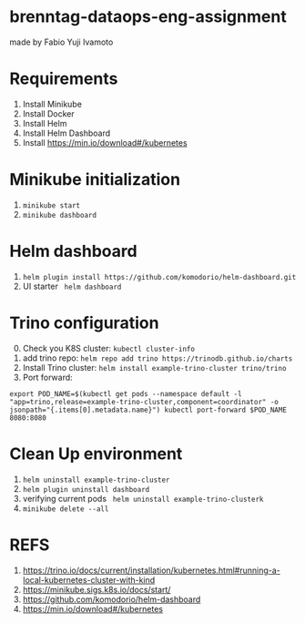 # brenntag-dataops-eng-assignment
made by Fabio Yuji Ivamoto

# Requirements
1. Install Minikube
2. Install Docker
3. Install Helm
4. Install Helm Dashboard
5. Install https://min.io/download#/kubernetes

# Minikube initialization
1. `minikube start`
2. `minikube dashboard`

# Helm dashboard
1. `helm plugin install https://github.com/komodorio/helm-dashboard.git`
2. UI starter ` helm dashboard`

# Trino configuration
0. Check you K8S cluster: `kubectl cluster-info`
1. add trino repo: `helm repo add trino https://trinodb.github.io/charts`
2. Install Trino cluster: `helm install example-trino-cluster trino/trino`
3. Port forward: 


`export POD_NAME=$(kubectl get pods --namespace default -l "app=trino,release=example-trino-cluster,component=coordinator" -o jsonpath="{.items[0].metadata.name}")
kubectl port-forward $POD_NAME 8080:8080`

# Clean Up environment
1. `helm uninstall example-trino-cluster`
2. `helm plugin uninstall dashboard`
2. verifying current pods ` helm uninstall example-trino-clusterk`
3. `minikube delete --all
`


# REFS

1. https://trino.io/docs/current/installation/kubernetes.html#running-a-local-kubernetes-cluster-with-kind
2. https://minikube.sigs.k8s.io/docs/start/
3. https://github.com/komodorio/helm-dashboard
4. https://min.io/download#/kubernetes